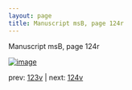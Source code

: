 ```yaml
---
layout: page
title: Manuscript msB, page 124r
---
```


Manuscript msB, page 124r

[![image](http://www.homermultitext.org/iipsrv?OBJ=IIP,1.0&FIF=/project/homer/pyramidal/deepzoom/hmt/vbbifolio/v1/vb_123v_124r.tif&WID=100&CVT=JPEG)](http://www.homermultitext.org/ict2/?urn=urn:cite2:hmt:vbbifolio.v1:vb_123v_124r)

prev:  [123v](../123v) | next:  [124v](../124v)

